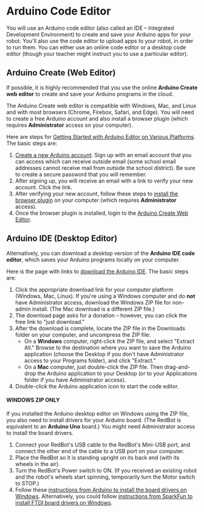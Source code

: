 # Arduino Code Editor

You will use an Arduino code editor \(also called an IDE – Integrated Development Environment\) to create and save your Arduino apps for your robot. You'll also use the code editor to upload apps to your robot, in order to run them. You can either use an online code editor or a desktop code editor \(though your teacher might instruct you to use a particular editor\).

## Arduino Create \(Web Editor\)

If possible, it is highly recommended that you use the online **Arduino Create web editor** to create and save your Arduino programs in the cloud.

The Arduino Create web editor is compatible with Windows, Mac, and Linux and with most browsers \(Chrome, Firebox, Safari, and Edge\). You will need to create a free Arduino account and also install a browser plugin \(which requires **Administrator** access on your computer\).

Here are steps for [Getting Started with Arduino Editor on Various Platforms](https://create.arduino.cc/projecthub/Arduino_Genuino/getting-started-with-arduino-web-editor-on-various-platforms-4b3e4a). The basic steps are:

1. [Create a new Arduino account](https://auth.arduino.cc/register). Sign up with an email account that you can access which can receive outside email \(some school email addresses cannot receive mail from outside the school district\). Be sure to create a secure password that you will remember.
2. After signing up, you will receive an email with a link to verify your new account. Click the link.
3. After verifying your new account, follow these steps to [install the browser plugin](https://create.arduino.cc/getting-started/plugin) on your computer \(which requires **Administrator** access\).
4. Once the browser plugin is installed, login to the [Arduino Create Web Editor](https://create.arduino.cc/editor).

## Arduino IDE \(Desktop Editor\)

Alternatively, you can download a desktop version of the **Arduino IDE code editor**, which saves your Arduino programs locally on your computer.

Here is the page with links to [download the Arduino IDE](https://www.arduino.cc/en/Main/Software). The basic steps are:

1. Click the appropriate download link for your computer platform \(Windows, Mac, Linux\). If you're using a Windows computer and do **not** have Administrator access, download the Windows ZIP file for non-admin install. \(The Mac download is a different ZIP file.\)
2. The download page asks for a donation – however, you can click the free link to "just download."
3. After the download is complete, locate the ZIP file in the Downloads folder on your computer, and uncompress the ZIP file:
   * On a **Windows** computer, right-click the ZIP file, and select "Extract All." Browse to the destination  where you want to save the Arduino application \(choose the Desktop if you don't have Administrator access to your Programs folder\), and click "Extract."
   * On a **Mac** computer, just double-click the ZIP file. Then drag-and-drop the Arduino application to your Desktop \(or to your Applications folder if you have Administrator access\).
4. Double-click the Arduino application icon to start the code editor.

#### WINDOWS ZIP ONLY

If you installed the Arduino desktop editor on Windows using the ZIP file, you also need to install drivers for your Arduino board. \(The RedBot is equivalent to an **Arduino Uno** board.\) You might need Administrator access to install the board drivers.

1. Connect your RedBot's USB cable to the RedBot's Mini-USB port, and connect the other end of the cable to a USB port on your computer.
2. Place the RedBot so it is standing upright on its back end \(with its wheels in the air\).
3. Turn the RedBot's Power switch to ON.  \(If you received an existing robot and the robot's wheels start spinning, temporarily turn the Motor switch to STOP.\)
4. Follow these [instructions from Arduino to install the board drivers on Windows](https://www.arduino.cc/en/Guide/ArduinoUno#toc2). Alternatively, you could follow [instructions from SparkFun to install FTDI board drivers on Windows](https://learn.sparkfun.com/tutorials/how-to-install-ftdi-drivers/windows---quick-and-easy).



